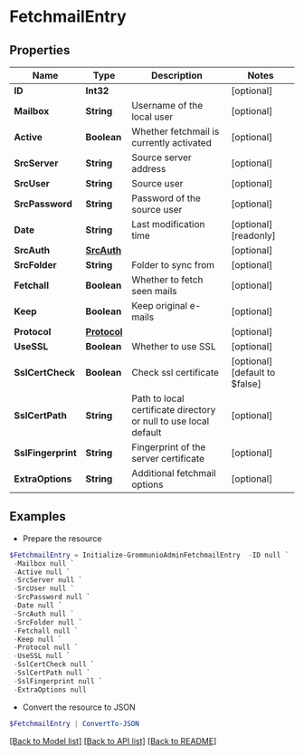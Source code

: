 # FetchmailEntry
## Properties

Name | Type | Description | Notes
------------ | ------------- | ------------- | -------------
**ID** | **Int32** |  | [optional] 
**Mailbox** | **String** | Username of the local user | [optional] 
**Active** | **Boolean** | Whether fetchmail is currently activated | [optional] 
**SrcServer** | **String** | Source server address | [optional] 
**SrcUser** | **String** | Source user | [optional] 
**SrcPassword** | **String** | Password of the source user | [optional] 
**Date** | **String** | Last modification time | [optional] [readonly] 
**SrcAuth** | [**SrcAuth**](SrcAuth.md) |  | [optional] 
**SrcFolder** | **String** | Folder to sync from | [optional] 
**Fetchall** | **Boolean** | Whether to fetch seen mails | [optional] 
**Keep** | **Boolean** | Keep original e-mails | [optional] 
**Protocol** | [**Protocol**](Protocol.md) |  | [optional] 
**UseSSL** | **Boolean** | Whether to use SSL | [optional] 
**SslCertCheck** | **Boolean** | Check ssl certificate | [optional] [default to $false]
**SslCertPath** | **String** | Path to local certificate directory or null to use local default | [optional] 
**SslFingerprint** | **String** | Fingerprint of the server certificate | [optional] 
**ExtraOptions** | **String** | Additional fetchmail options | [optional] 

## Examples

- Prepare the resource
```powershell
$FetchmailEntry = Initialize-GrommunioAdminFetchmailEntry  -ID null `
 -Mailbox null `
 -Active null `
 -SrcServer null `
 -SrcUser null `
 -SrcPassword null `
 -Date null `
 -SrcAuth null `
 -SrcFolder null `
 -Fetchall null `
 -Keep null `
 -Protocol null `
 -UseSSL null `
 -SslCertCheck null `
 -SslCertPath null `
 -SslFingerprint null `
 -ExtraOptions null
```

- Convert the resource to JSON
```powershell
$FetchmailEntry | ConvertTo-JSON
```

[[Back to Model list]](../README.md#documentation-for-models) [[Back to API list]](../README.md#documentation-for-api-endpoints) [[Back to README]](../README.md)

